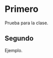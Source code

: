 <!DOCTYPE html>
<html>
<head>
<title>HOLA MUNDO!</title>
</head>
<body>

<h1>Primero</h1>
<p>Prueba para la clase.</p>

<h2>Segundo</h2>
<p>Ejemplo.</p>

</body>
</html>
